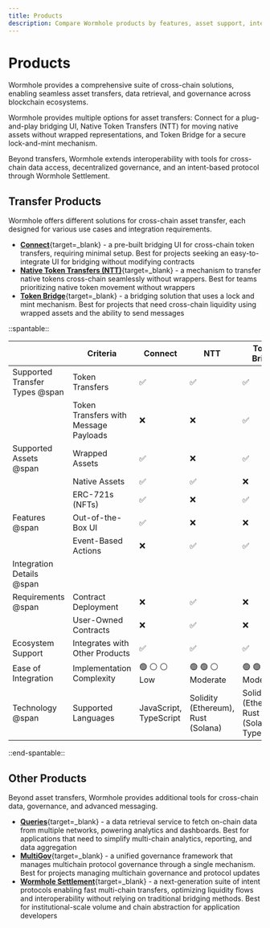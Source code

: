 ```yaml
---
title: Products
description: Compare Wormhole products by features, asset support, integration complexity, and use cases. Explore additional tools for data, governance, and execution.
---
```


# Products 

Wormhole provides a comprehensive suite of cross-chain solutions, enabling seamless asset transfers, data retrieval, and governance across blockchain ecosystems.

Wormhole provides multiple options for asset transfers: Connect for a plug-and-play bridging UI, Native Token Transfers (NTT) for moving native assets without wrapped representations, and Token Bridge for a secure lock-and-mint mechanism.

Beyond transfers, Wormhole extends interoperability with tools for cross-chain data access, decentralized governance, and an intent-based protocol through Wormhole Settlement.

## Transfer Products

Wormhole offers different solutions for cross-chain asset transfer, each designed for various use cases and integration requirements.

- [**Connect**](/docs/build/applications/connect/overview/){target=\_blank} - a pre-built bridging UI for cross-chain token transfers, requiring minimal setup. Best for projects seeking an easy-to-integrate UI for bridging without modifying contracts
- [**Native Token Transfers (NTT)**](/docs/learn/messaging/native-token-transfers/overview/){target=\_blank} - a mechanism to transfer native tokens cross-chain seamlessly without wrappers. Best for teams prioritizing native token movement without wrappers
- [**Token Bridge**](/docs/learn/messaging/token-bridge/){target=\_blank} - a bridging solution that uses a lock and mint mechanism. Best for projects that need cross-chain liquidity using wrapped assets and the ability to send messages 


<div markdown class="full-width">

::spantable::

|                                | Criteria                              | Connect            | NTT                | Token Bridge         |
|--------------------------------|---------------------------------------|--------------------|--------------------|----------------------|
| Supported Transfer Types @span | Token Transfers                       | :white_check_mark: | :white_check_mark: | :white_check_mark:   |
|                                | Token Transfers with Message Payloads | :x:                | :x:                | :white_check_mark:   |
| Supported Assets @span         | Wrapped Assets                        | :white_check_mark: | :x:                | :white_check_mark:   |
|                                | Native Assets                         | :white_check_mark: | :white_check_mark: | :x:                  |
|                                | ERC-721s (NFTs)                       | :white_check_mark: | :x:                | :white_check_mark:   |
| Features @span                 | Out-of-the-Box UI                     | :white_check_mark: | :x:                | :x:                  |
|                                | Event-Based Actions                   | :x:                | :white_check_mark: | :white_check_mark:   |
| Integration Details @span      |                                       |                    |                    |                      |
| Requirements @span             | Contract Deployment                   | :x:                | :white_check_mark: | :x:                  |
|                                | User-Owned Contracts                  | :x:                | :white_check_mark: | :x:                  |
| Ecosystem Support              | Integrates with Other Products        | :white_check_mark: | :white_check_mark: | :white_check_mark:   |
| Ease of Integration            | Implementation Complexity             | :green_circle: :white_circle: :white_circle: <br> Low | :green_circle: :green_circle: :white_circle: <br> Moderate | :green_circle: :green_circle: :white_circle: <br> Moderate |
| Technology @span               | Supported Languages                   | JavaScript, TypeScript | Solidity (Ethereum), Rust (Solana) | Solidity (Ethereum), Rust (Solana), TypeScript |

::end-spantable::

</div>

## Other Products

Beyond asset transfers, Wormhole provides additional tools for cross-chain data, governance, and advanced messaging.

- [**Queries**](/docs/build/applications/queries/overview/){target=\_blank} - a data retrieval service to fetch on-chain data from multiple networks, powering analytics and dashboards. Best for applications that need to simplify multi-chain analytics, reporting, and data aggregation 
- [**MultiGov**](/docs/learn/governance/overview/){target=\_blank} - a unified governance framework that manages multichain protocol governance through a single mechanism. Best for projects managing multichain governance and protocol updates
- [**Wormhole Settlement**](/docs/learn/messaging/wormhole-settlement/overview/){target=\_blank} - a next-generation suite of intent protocols enabling fast multi-chain transfers, optimizing liquidity flows and interoperability without relying on traditional bridging methods. Best for institutional-scale volume and chain abstraction for application developers 

